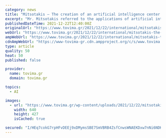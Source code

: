 ```yaml
---
category: news
title: "Mitsotakis – The creation of an artificial intelligence center is an important legacy"
excerpt: "Mr. Mitsotakis referred to the applications of artificial intelligence in various fields, such as autonomous driving"
publishedDateTime: 2021-12-22T12:40:00Z
originalUrl: "https://www.tovima.gr/2021/12/22/international/mitsotakis-the-creation-of-an-artificial-intelligence-center-is-an-important-legacy/"
webUrl: "https://www.tovima.gr/2021/12/22/international/mitsotakis-the-creation-of-an-artificial-intelligence-center-is-an-important-legacy/"
ampWebUrl: "https://www.tovima.gr/2021/12/22/international/mitsotakis-the-creation-of-an-artificial-intelligence-center-is-an-important-legacy/amp/"
cdnAmpWebUrl: "https://www-tovima-gr.cdn.ampproject.org/c/s/www.tovima.gr/2021/12/22/international/mitsotakis-the-creation-of-an-artificial-intelligence-center-is-an-important-legacy/amp/"
type: article
quality: 50
heat: 50
published: false

provider:
  name: tovima.gr
  domain: tovima.gr

topics:
  - AI

images:
  - url: "https://www.tovima.gr/wp-content/uploads/2021/12/22/mitsotakis-1.jpg"
    width: 640
    height: 427
    isCached: true

secured: "I/HEq7cokG7rpHFvDEEj9xDMymsSBE7SmVBRB4ZsfCnwsWNAEKDxw7nNi6NDKvb4SrBaINpdGOHFTiqZb9FtPu5L9TPjgCvUJWxyif5kPDXQiJ+Wv53FdI050RyS4tQfW1kQhojbKxedpVLnrATLIGldGEfaBUbuv3q70pbMrxK8Twq+ovdWmfUDHy1Hz88aiqB+3y+dTvKiTNQSZmBFYYcXFKN//RNQJlsmInQkTo2SKBvc7R77CN4s3YZBfxduQleAvV+Ziy8jkcD6UECdbjiCqlcfUhroGeLmtZR3g6QlM7rPX81PcExB4Clx20HkaT3YzwtcS6+yAx8KuhXkiLZlrASLgIMPCyY83XesJ7k=;vKe4jKY0AKYWAI7Xq0jkbg=="
---
```


